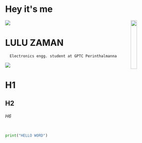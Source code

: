 




# Hey it's me

<img src="https://user-images.githubusercontent.com/73097560/115834477-dbab4500-a447-11eb-908a-139a6edaec5c.gif"/>

<img src="https://github.com/lulu-zaman/skills-communicate-using-markdown/assets/165302109/59b96388-6685-4f4c-8ee6-1a81ec08b59e" align="right" width="20%"/>

<div>
    
# LULU ZAMAN


      Electronics engg. student at GPTC Perinthalmanna
<img src="https://user-images.githubusercontent.com/73097560/115834477-dbab4500-a447-11eb-908a-139a6edaec5c.gif"/>



# H1
## H2
###### H6


```python

print("HELLO WORD")

```
